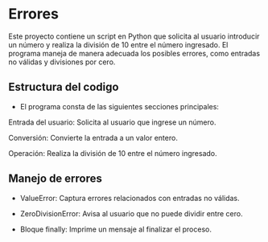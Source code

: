 
# Errores
Este proyecto contiene un script en Python que solicita al usuario introducir un número y realiza la división de 10 entre el número ingresado. El programa maneja de manera adecuada los posibles errores, como entradas no válidas y divisiones por cero.




## Estructura del codigo

- El programa consta de las siguientes secciones principales:

Entrada del usuario: Solicita al usuario que ingrese un número.

Conversión: Convierte la entrada a un valor entero.

Operación: Realiza la división de 10 entre el número ingresado.

## Manejo de errores

- ValueError: Captura errores relacionados con entradas no válidas.

- ZeroDivisionError: Avisa al usuario que no puede dividir entre cero.

- Bloque finally: Imprime un mensaje al finalizar el proceso.




